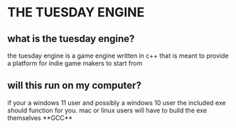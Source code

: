 <h1>THE TUESDAY ENGINE</h1>
<h2>what is the tuesday engine?</h2>
<p> the tuesday engine is a game engine written in c++ that is meant to provide a platform for indie game makers to start from</p>
<h2>will this run on my computer?</h2>
<p>if your a windows 11 user and possibly a windows 10 user the included exe should function for you. mac or linux users will have to build the exe themselves **GCC**</p>
